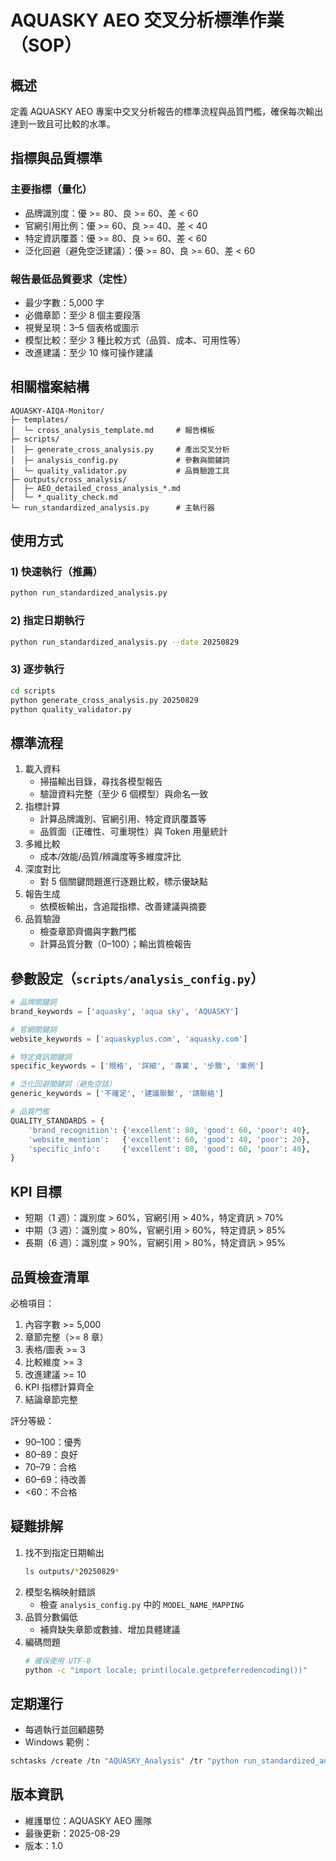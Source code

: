 # AQUASKY AEO 交叉分析標準作業（SOP）

## 概述
定義 AQUASKY AEO 專案中交叉分析報告的標準流程與品質門檻，確保每次輸出達到一致且可比較的水準。

## 指標與品質標準

### 主要指標（量化）
- 品牌識別度：優 >= 80、良 >= 60、差 < 60
- 官網引用比例：優 >= 60、良 >= 40、差 < 40
- 特定資訊覆蓋：優 >= 80、良 >= 60、差 < 60
- 泛化回避（避免空泛建議）：優 >= 80、良 >= 60、差 < 60

### 報告最低品質要求（定性）
- 最少字數：5,000 字
- 必備章節：至少 8 個主要段落
- 視覺呈現：3–5 個表格或圖示
- 模型比較：至少 3 種比較方式（品質、成本、可用性等）
- 改進建議：至少 10 條可操作建議

## 相關檔案結構

```
AQUASKY-AIQA-Monitor/
├─ templates/
│  └─ cross_analysis_template.md     # 報告模板
├─ scripts/
│  ├─ generate_cross_analysis.py     # 產出交叉分析
│  ├─ analysis_config.py             # 參數與關鍵詞
│  └─ quality_validator.py           # 品質驗證工具
├─ outputs/cross_analysis/
│  ├─ AEO_detailed_cross_analysis_*.md
│  └─ *_quality_check.md
└─ run_standardized_analysis.py      # 主執行器
```

## 使用方式

### 1) 快速執行（推薦）
```bash
python run_standardized_analysis.py
```

### 2) 指定日期執行
```bash
python run_standardized_analysis.py --date 20250829
```

### 3) 逐步執行
```bash
cd scripts
python generate_cross_analysis.py 20250829
python quality_validator.py
```

## 標準流程
1. 載入資料
   - 掃描輸出目錄，尋找各模型報告
   - 驗證資料完整（至少 6 個模型）與命名一致
2. 指標計算
   - 計算品牌識別、官網引用、特定資訊覆蓋等
   - 品質面（正確性、可重現性）與 Token 用量統計
3. 多維比較
   - 成本/效能/品質/辨識度等多維度評比
4. 深度對比
   - 對 5 個關鍵問題進行逐題比較，標示優缺點
5. 報告生成
   - 依模板輸出，含追蹤指標、改善建議與摘要
6. 品質驗證
   - 檢查章節齊備與字數門檻
   - 計算品質分數（0–100）；輸出質檢報告

## 參數設定（`scripts/analysis_config.py`）
```python
# 品牌關鍵詞
brand_keywords = ['aquasky', 'aqua sky', 'AQUASKY']

# 官網關鍵詞
website_keywords = ['aquaskyplus.com', 'aquasky.com']

# 特定資訊關鍵詞
specific_keywords = ['規格', '詳細', '專業', '步驟', '案例']

# 泛化回避關鍵詞（避免空話）
generic_keywords = ['不確定', '建議聯繫', '請聯絡']

# 品質門檻
QUALITY_STANDARDS = {
    'brand_recognition': {'excellent': 80, 'good': 60, 'poor': 40},
    'website_mention':   {'excellent': 60, 'good': 40, 'poor': 20},
    'specific_info':     {'excellent': 80, 'good': 60, 'poor': 40},
}
```

## KPI 目標
- 短期（1 週）：識別度 > 60%，官網引用 > 40%，特定資訊 > 70%
- 中期（3 週）：識別度 > 80%，官網引用 > 60%，特定資訊 > 85%
- 長期（6 週）：識別度 > 90%，官網引用 > 80%，特定資訊 > 95%

## 品質檢查清單
必檢項目：
1. 內容字數 >= 5,000
2. 章節完整（>= 8 章）
3. 表格/圖表 >= 3
4. 比較維度 >= 3
5. 改進建議 >= 10
6. KPI 指標計算齊全
7. 結論章節完整

評分等級：
- 90–100：優秀
- 80–89：良好
- 70–79：合格
- 60–69：待改善
- <60：不合格

## 疑難排解
1. 找不到指定日期輸出
   ```bash
   ls outputs/*20250829*
   ```
2. 模型名稱映射錯誤
   - 檢查 `analysis_config.py` 中的 `MODEL_NAME_MAPPING`
3. 品質分數偏低
   - 補齊缺失章節或數據、增加具體建議
4. 編碼問題
   ```bash
   # 確保使用 UTF-8
   python -c "import locale; print(locale.getpreferredencoding())"
   ```

## 定期運行
- 每週執行並回顧趨勢
- Windows 範例：
```bash
schtasks /create /tn "AQUASKY_Analysis" /tr "python run_standardized_analysis.py" /sc weekly /d MON /st 10:00
```

## 版本資訊
- 維護單位：AQUASKY AEO 團隊
- 最後更新：2025-08-29
- 版本：1.0

